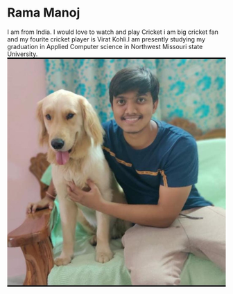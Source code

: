 # Rama Manoj
I am from India. I would love to watch and play Cricket i am big cricket fan and my fourite cricket player is Virat Kohli.I am presently studying my graduation in Applied Computer science  in Northwest Missouri state University.
![My Pic](myphoto.jpeg)